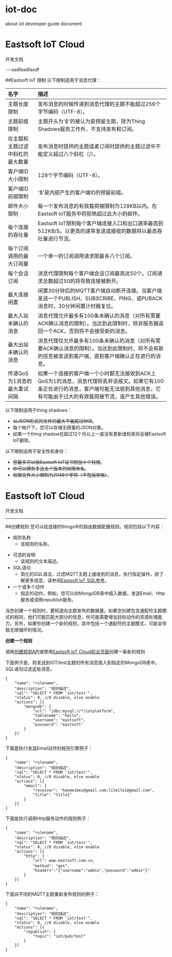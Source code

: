 # iot-doc
about iot developer guide document
# Eastsoft IoT Cloud

开发文档

---sadfasdfasdf

##<a name="limits"/>Eastsoft IoT 限制
以下限制适用于消息代理：

| 名字   | 描述          |
|   :-------------------   | :------------------   |
| 主题长度限制 | 发布消息的时候传递到消息代理的主题不能超过256个字节编码（UTF-8）。|
| 主题前缀限制 | 主题开头为'$'的被认为是预留主题，除为Thing Shadows服务工作外，不支持发布和订阅。  |
| 在主题和主题过滤中斜杠的最大数量    | 发布消息时提供的主题或者订阅时提供的主题过滤中不能定义超过八个斜杠（/）。|
| 客户端ID大小限制     | 128个字节编码（UTF-8）。|
| 客户端ID前缀限制     | '$'是内部产生的客户端ID的预留前缀。|
| 邮件大小限制         | 每一个发布消息的有效载荷被限制为128KB以内。在Eastsoft IoT服务中将拒绝超过此大小的邮件。     |
| 每个连接的吞吐量	   | Eastsoft IoT限制每个客户端连接入口和出口速率最高到512KB/S。以更高的速率发送或接收的数据将以最高吞吐量进行节流。|
| 每个订阅调用的最大订阅量     | 一个单一的订阅调用请求限最多八个订阅。     |
| 每个会话订阅	| 消息代理限制每个客户端会话订阅最高达50个。订阅请求总数超过50的将导致连接被断开。|
| 最大连接闲置	| 闲置30分钟后的MQTT客户端自动断开连接。当客户端发送一个PUBLISH、SUBSCRIBE、PING、或PUBACK消息时，30分钟闲置计时器复位。|
| 最大入站未确认的消息		| 消息代理允许最多有100条未确认的消息（对所有需要ACK确认消息的限制）。当达到此限制时，除非服务器返回一个ACK，否则将不会接受新的消息。|
| 最大出站未确认的消息    | 消息代理仅允许最多有100条未确认的消息（对所有需要ACK确认消息的限制）。当达到此限制时，将不会有新的信息被发送到客户端，直到客户端确认正在进行的消息。|
| 传递QoS为1消息的最大重试间隔 | 如果一个连接的客户端一个小时都无法接收到ACK上QoS为1的消息，消息代理将丢弃该报文。如果它有100条正在进行的消息，客户端可能无法收到其他消息，它有可能由于过大的有效载荷被节流，或产生其他错误。|

以下限制适用于thing shadows：

* ~~以JSON形式的文件的最大不能超过8KB~~。
* 每个帐户下，您可以存储无限量的JSON对象。
* 如果一个thing shadow在超过12个月以上一直没有更新或检索将会被Eastsoft IoT删除。  

以下限制适用于安全性和身份：

* ~~您最多可以给Eastsoft IoT证书附加十个权限~~。
* ~~你可以拥有多达五个版本的权限命名~~。
* ~~权限文件大小限制为2048个字符（不包括空格）~~。

# Eastsoft IoT Cloud

开发文档

---

##<a name="creatRule"/>创建规则
您可以给连接的things中的路由数据配置规则。规则包括以下内容：

- 规则名称
  + 该规则的名称。
* 可选的说明
   * 该规则的文本描述。
* SQL语句
  * 简化的SQL语法，过滤MQTT主题上接收到的消息，执行指定操作。欲了解更多信息，请参阅[Eastsoft IoT SQL参考]()。
* 一个或多个动作
  * 指定的动作。例如，您可以向MongoDB表中插入数据，发送Email、Http服务或调用republish服务。

当您创建一个规则时，要知道向主题发布的数据量。如果您创建包含通配符主题模式的规则，他们可能匹配大部分的信息，你可能需要增加目标动作的资源处理能力。另外，如果你创建一个新的规则，其中包括一个通配符的主题模式，可能会导致无限循环的情况。

**创建一个规则**

调用[创建规则API]()或使用[Eastsoft IoT Cloud前台页面]()创建一条新的规则


下面例子是，将发送到IOT/test主题的所有消息插入到指定的MongoDB表中。SQL语句过滤这些消息。

    {
        "name": "rulename", 
        "description": "规则描述", 
        "sql": "SELECT * FROM 'iot/test'", 
        "status": 0, //0 disable, else enable
        "actions": [{
            "mongodb": {
                "url": "jdbc:mysql://*/iotplatform", 
                "tablename": "hello", 
                "username": "eastsoft", 
                "password": "eastsoft"
            }
        }]
    }


下面是执行发送Email动作的规则引擎例子：

    {
        "name": "rulename", 
        "description": "规则描述", 
        "sql": "SELECT * FROM 'iot/test'", 
        "status": 0, //0 disable, else enable
        "actions": [{
            "email": {
                "receiver": "hanmeimei@gmail.com;lileilei@gmail.com", 
                "title": "title1"
            }
        }]
    }
下面是执行调用Http服务动作的规则例子：

    {
        "name": "rulename", 
        "description": "规则描述", 
        "sql": "SELECT * FROM 'iot/test'", 
        "status": 0, //0 disable, else enable
        "actions": [{
            "http": {
                "url": www.eastsoft.com.cn,
                "method": "get"，
                "headers":"{"username":"admin","password":"admin"}"
            }
        }]
    }
下面向不同的MQTT主题重新发布规则的例子：

    {
        "name": "rulename", 
        "description": "规则描述", 
        "sql": "SELECT * FROM 'iot/test'", 
        "status": 0, //0 disable, else enable
        "actions": [{
            "republish": {
                "topic": "iot/pub/test"
            }
        }]
    }


